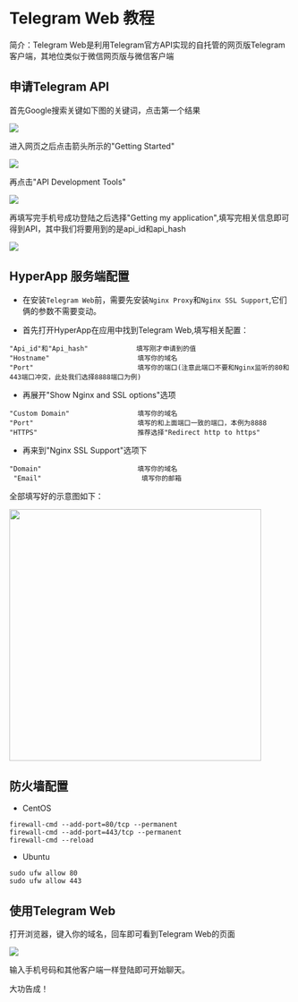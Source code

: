 # Telegram Web 教程

简介：Telegram Web是利用Telegram官方API实现的自托管的网页版Telegram客户端，其地位类似于微信网页版与微信客户端

## 申请Telegram API

首先Google搜索关键如下图的关键词，点击第一个结果

<img src="./images/telegram-1.jpg" alien=center />

进入网页之后点击箭头所示的"Getting Started"

<img src="./images/telegram-2.jpg" alien=center />

再点击"API Development Tools"

<img src="./images/telegram-3.jpg" alien=center />

再填写完手机号成功登陆之后选择"Getting my application",填写完相关信息即可得到API，其中我们将要用到的是api_id和api_hash

<img src="./images/telegram-4.jpg" alien=center />

## HyperApp 服务端配置

- 在安装`Telegram Web`前，需要先安装`Nginx Proxy`和`Nginx SSL Support`,它们俩的参数不需要变动。

- 首先打开HyperApp在应用中找到Telegram Web,填写相关配置：

```
"Api_id"和"Api_hash"            填写刚才申请到的值 
"Hostname"                      填写你的域名 
"Port"                          填写你的端口(注意此端口不要和Nginx监听的80和443端口冲突，此处我们选择8888端口为例) 
```

- 再展开"Show Nginx and SSL options"选项

```
"Custom Domain"                 填写你的域名
"Port"                          填写的和上面端口一致的端口，本例为8888
"HTTPS"                         推荐选择"Redirect http to https"
```

- 再来到"Nginx SSL Support"选项下

```
"Domain"                        填写你的域名
 "Email"                         填写你的邮箱
```
全部填写好的示意图如下：

<img src="./images/telegram-5.jpg" width="450" />

## 防火墙配置

- CentOS
```
firewall-cmd --add-port=80/tcp --permanent
firewall-cmd --add-port=443/tcp --permanent
firewall-cmd --reload
```
- Ubuntu
```
sudo ufw allow 80
sudo ufw allow 443
```

## 使用Telegram Web

打开浏览器，键入你的域名，回车即可看到Telegram Web的页面

<img src="./images/telegram-6.jpg" align=center />

输入手机号码和其他客户端一样登陆即可开始聊天。

大功告成！
